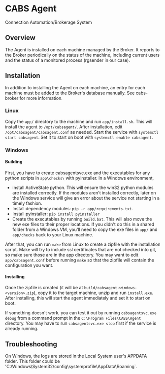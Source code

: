 # CABS Agent
Connection Automation/Brokerage System

## Overview
The Agent is installed on each machine managed by the Broker. It reports to the
Broker periodically on the status of the machine, including current users and
the status of a monitored process (rgsender in our case).

## Installation
In addition to installing the Agent on each machine, an entry for each machine
must be added to the Broker's database manually. See cabs-broker for more
information.

### Linux
Copy the `app/` directory to the machine and run `app/install.sh`. This will install the agent
to `/opt/cabsagent/`. After installation, edit `/opt/cabsagent/cabsagent.conf` as needed. Start
the service with `systemctl start cabsagent`. Set it to start on boot with `systemctl enable
cabsagent`.

### Windows
#### Building
First, you have to create cabsagentsvc.exe and the executables for any python scripts in
`app\checks\` with pyinstaller. In a Windows environment,
 - install ActiveState python. This will ensure the win32 python modules are installed
   correctly. If the modules aren't installed correctly, later on the Windows service will give
   an error about the service not starting in a timely fashion.
 - Install dependency modules: `pip -r app/requirements.txt`.
 - Install pyinstaller: `pip install pyinstaller`
 - Create the executables by running `build.bat`. This will also move the new exe files to
   their proper locations. If you didn't do this in a shared folder from a Windows VM, you'll
   need to copy the exe files in `app/` and `app/checks` back to your Linux machine.

After that, you can run `make` from Linux to create a zipfile with the installation script.
Make will try to include ssl certificates that are not checked into git, so make sure those are
in the app directory. You may want to edit `app/cabsagent.conf` before running `make` so that
the zipfile will contain the configuration you want.

#### Installing
Once the zipfile is created (it will be at `build/cabsagent-windows-<version>.zip`), copy it to
the target machine, unzip and run `install.exe`. After installing, this will start the agent
immediately and set it to start on boot.

If something doesn't work, you can test it out by
running `cabsagentsvc.exe debug` from a command prompt in the `C:\Program Files\CABS\Agent`
directory. You may have to run `cabsagentsvc.exe stop` first if the service is already running.

## Troubleshooting
On Windows, the logs are stored in the Local System user's APPDATA folder. This folder could be
'C:\Windows\System32\config\systemprofile\AppData\Roaming`. 
